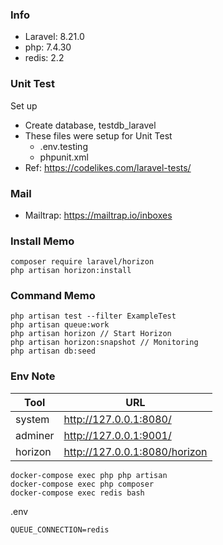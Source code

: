 ### Info
- Laravel: 8.21.0
- php: 7.4.30
- redis: 2.2

### Unit Test
Set up
- Create database, testdb_laravel
- These files were setup for Unit Test
  - .env.testing
  - phpunit.xml
- Ref: https://codelikes.com/laravel-tests/

### Mail
- Mailtrap: https://mailtrap.io/inboxes

### Install Memo
```
composer require laravel/horizon
php artisan horizon:install
```

### Command Memo
```
php artisan test --filter ExampleTest
php artisan queue:work
php artisan horizon // Start Horizon
php artisan horizon:snapshot // Monitoring
php artisan db:seed
```

### Env Note
| Tool    | URL                    |
| ------- | ---------------------- |
| system  | http://127.0.0.1:8080/ |
| adminer | http://127.0.0.1:9001/ |
| horizon | http://127.0.0.1:8080/horizon |

```
docker-compose exec php php artisan
docker-compose exec php composer
docker-compose exec redis bash
```

.env
```
QUEUE_CONNECTION=redis

```